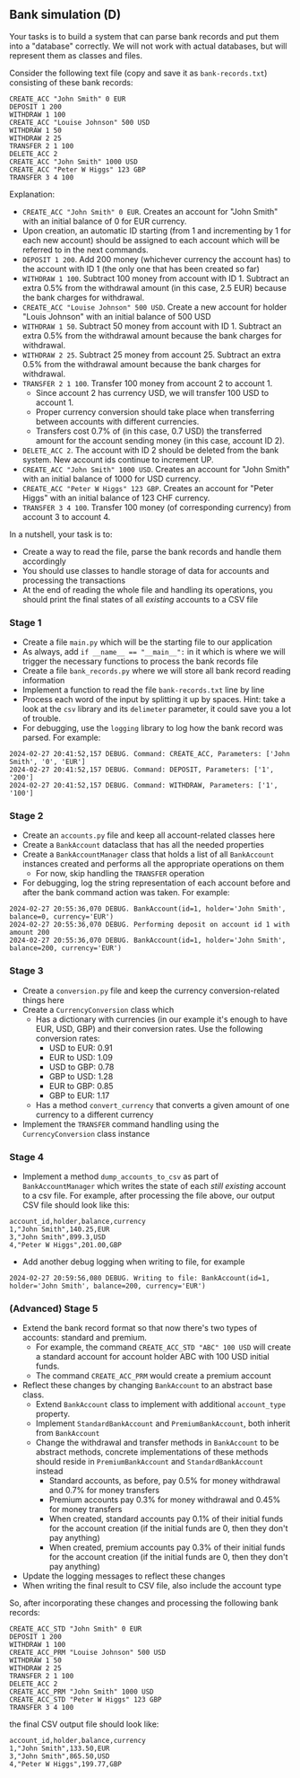 ## Bank simulation (D)

Your tasks is to build a system that can parse bank records and put them into a "database" correctly. 
We will not work with actual databases, but will represent them as classes and files.

Consider the following text file (copy and save it as `bank-records.txt`) consisting of these bank records:
```
CREATE_ACC "John Smith" 0 EUR
DEPOSIT 1 200
WITHDRAW 1 100
CREATE_ACC "Louise Johnson" 500 USD
WITHDRAW 1 50
WITHDRAW 2 25
TRANSFER 2 1 100
DELETE_ACC 2
CREATE_ACC "John Smith" 1000 USD
CREATE_ACC "Peter W Higgs" 123 GBP
TRANSFER 3 4 100
```

Explanation:
-  `CREATE_ACC "John Smith" 0 EUR`. Creates an account for "John Smith" with an initial balance of 0 for EUR currency. 
  - Upon creation, an automatic ID starting (from 1 and incrementing by 1 for each new account) should be assigned to each account which will be referred to in the next commands.
- `DEPOSIT 1 200`. Add 200 money (whichever currency the account has) to the account with ID 1 (the only one that has been created so far)
- `WITHDRAW 1 100`. Subtract 100 money from account with ID 1. Subtract an extra 0.5% from the withdrawal amount (in this case, 2.5 EUR) because the bank charges for withdrawal.   
- `CREATE_ACC "Louise Johnson" 500 USD`. Create a new account for holder "Louis Johnson" with an initial balance of 500 USD
- `WITHDRAW 1 50`. Subtract 50 money from account with ID 1. Subtract an extra 0.5% from the withdrawal amount because the bank charges for withdrawal. 
- `WITHDRAW 2 25`. Subtract 25 money from account 25. Subtract an extra 0.5% from the withdrawal amount because the bank charges for withdrawal. 
- `TRANSFER 2 1 100`. Transfer 100 money from account 2 to account 1. 
  - Since account 2 has currency USD, we will transfer 100 USD to account 1. 
  - Proper currency conversion should take place when transferring between accounts with different currencies. 
  - Transfers cost 0.7% of (in this case, 0.7 USD) the transferred amount for the account sending money (in this case, account ID 2).
- `DELETE_ACC 2`. The account with ID 2 should be deleted from the bank system. New account ids continue to increment UP.
- `CREATE_ACC "John Smith" 1000 USD`. Creates an account for "John Smith" with an initial balance of 1000 for USD currency. 
- `CREATE_ACC "Peter W Higgs" 123 GBP`. Creates an account for "Peter Higgs" with an initial balance of 123 CHF currency. 
- `TRANSFER 3 4 100`. Transfer 100 money (of corresponding currency) from account 3 to account 4.  
  
In a nutshell, your task is to:
- Create a way to read the file, parse the bank records and handle them accordingly
- You should use classes to handle storage of data for accounts and processing the transactions
- At the end of reading the whole file and handling its operations, you should print the final states of all _existing_ accounts to a CSV file

### Stage 1

- Create a file `main.py` which will be the starting file to our application
- As always, add `if __name__ == "__main__":` in it which is where we will trigger the necessary functions to process the bank records file
- Create a file `bank_records.py` where we will store all bank record reading information  
- Implement a function to read the file `bank-records.txt` line by line
- Process each word of the input by splitting it up by spaces. Hint: take a look at the `csv` library and its `delimeter` parameter, it could save you a lot of trouble.
- For debugging, use the `logging` library to log how the bank record was parsed. For example:
```
2024-02-27 20:41:52,157 DEBUG. Command: CREATE_ACC, Parameters: ['John Smith', '0', 'EUR']
2024-02-27 20:41:52,157 DEBUG. Command: DEPOSIT, Parameters: ['1', '200']
2024-02-27 20:41:52,157 DEBUG. Command: WITHDRAW, Parameters: ['1', '100']
```

### Stage 2

- Create an `accounts.py` file and keep all account-related classes here
- Create a `BankAccount` dataclass that has all the needed properties
- Create a `BankAccountManager` class that holds a list of all `BankAccount` instances created and performs all the appropriate operations on them
  - For now, skip handling the `TRANSFER` operation
- For debugging, log the string representation of each account before and after the bank command action was taken. For example:
```
2024-02-27 20:55:36,070 DEBUG. BankAccount(id=1, holder='John Smith', balance=0, currency='EUR')
2024-02-27 20:55:36,070 DEBUG. Performing deposit on account id 1 with amount 200
2024-02-27 20:55:36,070 DEBUG. BankAccount(id=1, holder='John Smith', balance=200, currency='EUR')
```

### Stage 3

- Create a `conversion.py` file and keep the currency conversion-related things here
- Create a `CurrencyConversion` class which 
  - Has a dictionary with currencies (in our example it's enough to have EUR, USD, GBP) and their conversion rates. Use the following conversion rates:
    - USD to EUR: 0.91
    - EUR to USD: 1.09
    - USD to GBP: 0.78
    - GBP to USD: 1.28
    - EUR to GBP: 0.85
    - GBP to EUR: 1.17
  - Has a method `convert_currency` that converts a given amount of one currency to a different currency
- Implement the `TRANSFER` command handling using the `CurrencyConversion` class instance

### Stage 4

- Implement a method `dump_accounts_to_csv` as part of `BankAccountManager` which writes the state of each _still existing_ account to a csv file. For example, after processing the file above, our output CSV file should look like this:
```csv
account_id,holder,balance,currency
1,"John Smith",140.25,EUR
3,"John Smith",899.3,USD
4,"Peter W Higgs",201.00,GBP
```
- Add another debug logging when writing to file, for example
```
2024-02-27 20:59:56,080 DEBUG. Writing to file: BankAccount(id=1, holder='John Smith', balance=200, currency='EUR')
```

### (Advanced) Stage 5 

- Extend the bank record format so that now there's two types of accounts: standard and premium.
  - For example, the command `CREATE_ACC_STD "ABC" 100 USD` will create a standard account for account holder ABC with 100 USD initial funds.
  - The command `CREATE_ACC_PRM` would create a premium account
- Reflect these changes by changing `BankAccount` to an abstract base class.
  - Extend `BankAccount` class to implement with additional `account_type` property.
  - Implement `StandardBankAccount` and `PremiumBankAccount`, both inherit from `BankAccount`
  - Change the withdrawal and transfer methods in `BankAccount` to be abstract methods, concrete implementations of these methods should reside in `PremiumBankAccount` and `StandardBankAccount` instead
    - Standard accounts, as before, pay 0.5% for money withdrawal and 0.7% for money transfers
    - Premium accounts pay 0.3% for money withdrawal and 0.45% for money transfers
    - When created, standard accounts pay 0.1% of their initial funds for the account creation (if the initial funds are 0, then they don't pay anything)
    - When created, premium accounts pay 0.3% of their initial funds for the account creation (if the initial funds are 0, then they don't pay anything)
- Update the logging messages to reflect these changes
- When writing the final result to CSV file, also include the account type

So, after incorporating these changes and processing the following bank records:
```
CREATE_ACC_STD "John Smith" 0 EUR
DEPOSIT 1 200
WITHDRAW 1 100
CREATE_ACC_PRM "Louise Johnson" 500 USD
WITHDRAW 1 50
WITHDRAW 2 25
TRANSFER 2 1 100
DELETE_ACC 2
CREATE_ACC_PRM "John Smith" 1000 USD
CREATE_ACC_STD "Peter W Higgs" 123 GBP
TRANSFER 3 4 100
```

the final CSV output file should look like:
```csv
account_id,holder,balance,currency
1,"John Smith",133.50,EUR
3,"John Smith",865.50,USD
4,"Peter W Higgs",199.77,GBP
```
